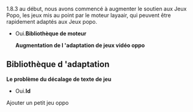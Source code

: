 

1.8.3 au début, nous avons commencé à augmenter le soutien aux Jeux Popo, les jeux mis au point par le moteur layaair, qui peuvent être rapidement adaptés aux Jeux popo.

- Oui.**Bibliothèque de moteur**


  **Augmentation de l 'adaptation de jeux vidéo oppo**

  

##   **Bibliothèque d 'adaptation**


  **Le problème du décalage de texte de jeu**
- Oui.**Id**

Ajouter un petit jeu oppo
